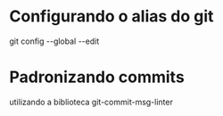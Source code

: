 <h1>Configurando o alias do git</h1>
<p>git config --global --edit</p>

<h1> Padronizando commits </h1>
<p> utilizando a biblioteca git-commit-msg-linter </p>
